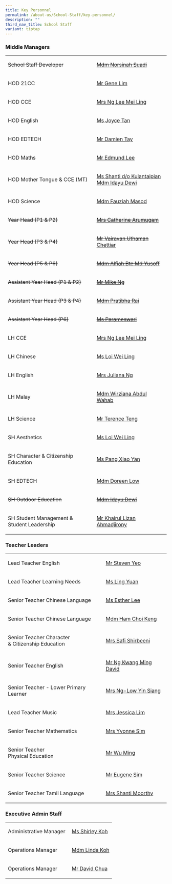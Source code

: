 ```yaml
---
title: Key Personnel
permalink: /about-us/School-Staff/key-personnel/
description: ""
third_nav_title: School Staff
variant: tiptap
---
```

<h3>Middle Managers</h3>
<table style="minWidth: 50px">
<colgroup>
<col>
<col>
</colgroup>
<tbody>
<tr>
<td rowspan="1" colspan="1">
<p><s>School Staff Developer </s>
</p>
</td>
<td rowspan="1" colspan="1">
<p><s><a href="mailto:norsinah_suadi@moe.edu.sg" rel="noopener noreferrer nofollow" target="_blank">Mdm Norsinah Suadi</a></s>
</p>
</td>
</tr>
<tr>
<td rowspan="1" colspan="1">
<p>HOD 21CC</p>
</td>
<td rowspan="1" colspan="1">
<p><a href="mailto:lim_yong_seng_gene@moe.edu.sg" rel="noopener noreferrer nofollow" target="_blank">Mr Gene Lim</a>
</p>
</td>
</tr>
<tr>
<td rowspan="1" colspan="1">
<p>HOD CCE</p>
</td>
<td rowspan="1" colspan="1">
<p><a href="mailto:lee_mei_ling_a@moe.edu.sg" rel="noopener noreferrer nofollow" target="_blank">Mrs Ng Lee Mei Ling</a>
</p>
</td>
</tr>
<tr>
<td rowspan="1" colspan="1">
<p>HOD English</p>
</td>
<td rowspan="1" colspan="1">
<p><a href="mailto:" rel="noopener noreferrer nofollow" target="_blank">Ms Joyce Tan</a>
</p>
</td>
</tr>
<tr>
<td rowspan="1" colspan="1">
<p>HOD EDTECH</p>
</td>
<td rowspan="1" colspan="1">
<p><a href="mailto:tay_chu_yong_damien@moe.edu.sg" rel="noopener noreferrer nofollow" target="_blank">Mr Damien Tay</a>
</p>
</td>
</tr>
<tr>
<td rowspan="1" colspan="1">
<p>HOD Maths</p>
</td>
<td rowspan="1" colspan="1">
<p><a href="mailto:lee_jianfeng_edmund@moe.edu.sg" rel="noopener noreferrer nofollow" target="_blank">Mr Edmund Lee</a>
</p>
</td>
</tr>
<tr>
<td rowspan="1" colspan="1">
<p>HOD Mother Tongue &amp; CCE (MT)</p>
</td>
<td rowspan="1" colspan="1">
<p><a href="mailto:shanti_kulantaipian_sh@moe.edu.sg" rel="noopener noreferrer nofollow" target="_blank">Ms Shanti d/o Kulantaipian</a>
<br><a href="mailto:idayu_dewi_bt_juwari@moe.edu.sg" rel="noopener noreferrer nofollow" target="_blank">Mdm Idayu Dewi</a>
</p>
</td>
</tr>
<tr>
<td rowspan="1" colspan="1">
<p>HOD Science</p>
</td>
<td rowspan="1" colspan="1">
<p><a href="mailto:fauziah_masod@moe.edu.sg" rel="noopener noreferrer nofollow" target="_blank">Mdm Fauziah Masod</a>
</p>
</td>
</tr>
<tr>
<td rowspan="1" colspan="1">
<p><s>Year Head (P1 &amp; P2)</s>
</p>
</td>
<td rowspan="1" colspan="1">
<p><s><a href="mailto:a_catherine@moe.edu.sg" rel="noopener noreferrer nofollow" target="_blank">Mrs Catherine Arumugam</a></s>
</p>
</td>
</tr>
<tr>
<td rowspan="1" colspan="1">
<p><s>Year Head (P3 &amp; P4)</s>
</p>
</td>
<td rowspan="1" colspan="1">
<p><s><a href="mailto:vairavan_uthaman_chettiar@moe.edu.sg" rel="noopener noreferrer nofollow" target="_blank">Mr Vairavan Uthaman Chettiar</a></s>
</p>
</td>
</tr>
<tr>
<td rowspan="1" colspan="1">
<p><s>Year Head (P5 &amp; P6)</s>
</p>
</td>
<td rowspan="1" colspan="1">
<p><s><a href="mailto:alfiah_md_yusoff@moe.edu.sg" rel="noopener noreferrer nofollow" target="_blank">Mdm Alfiah Bte Md Yusoff</a></s>
</p>
</td>
</tr>
<tr>
<td rowspan="1" colspan="1">
<p><s>Assistant Year Head (P1 &amp; P2)</s>
</p>
</td>
<td rowspan="1" colspan="1">
<p><s><a href="mailto:ng_cheong_zsen@moe.edu.sg" rel="noopener noreferrer nofollow" target="_blank">Mr Mike Ng</a></s>
</p>
</td>
</tr>
<tr>
<td rowspan="1" colspan="1">
<p><s>Assistant Year Head (P3 &amp; P4)</s>
</p>
</td>
<td rowspan="1" colspan="1">
<p><s><a href="mailto:pratibha_rai_matuk_rai@moe.edu.sg" rel="noopener noreferrer nofollow" target="_blank">Mdm Pratibha Rai</a></s>
</p>
</td>
</tr>
<tr>
<td rowspan="1" colspan="1">
<p><s>Assistant Year Head (P6)</s>
</p>
</td>
<td rowspan="1" colspan="1">
<p><s><a href="parameswari_s_sambasivam@moe.edu.sg" rel="noopener noreferrer nofollow" target="_blank">Ms Parameswari</a></s>
</p>
</td>
</tr>
<tr>
<td rowspan="1" colspan="1">
<p>LH CCE</p>
</td>
<td rowspan="1" colspan="1">
<p><a href="mailto:lee_mei_ling_a@moe.edu.sg" rel="noopener noreferrer nofollow" target="_blank">Mrs Ng Lee Mei Ling</a>
</p>
</td>
</tr>
<tr>
<td rowspan="1" colspan="1">
<p>LH Chinese&nbsp;</p>
</td>
<td rowspan="1" colspan="1">
<p><a href="mailto:loi_wei_ling@moe.edu.sg" rel="noopener noreferrer nofollow" target="_blank">Ms Loi Wei Ling</a>
</p>
</td>
</tr>
<tr>
<td rowspan="1" colspan="1">
<p>LH English</p>
</td>
<td rowspan="1" colspan="1">
<p><a href="mailto:juliana_natalia_lee_osman@moe.edu.sg" rel="noopener noreferrer nofollow" target="_blank">Mrs Juliana Ng   </a>
</p>
</td>
</tr>
<tr>
<td rowspan="1" colspan="1">
<p>LH Malay</p>
</td>
<td rowspan="1" colspan="1">
<p><a href="mailto:wirziana_abdul_wahab@moe.edu.sg" rel="noopener noreferrer nofollow" target="_blank">Mdm Wirziana Abdul Wahab</a>
</p>
</td>
</tr>
<tr>
<td rowspan="1" colspan="1">
<p>LH Science</p>
</td>
<td rowspan="1" colspan="1">
<p><a href="mailto:teng_sze_chun_terence@moe.edu.sg" rel="noopener noreferrer nofollow" target="_blank">Mr Terence Teng</a>
</p>
</td>
</tr>
<tr>
<td rowspan="1" colspan="1">
<p>SH Aesthetics</p>
</td>
<td rowspan="1" colspan="1">
<p><a href="mailto:loi_wei_ling@moe.edu.sg" rel="noopener noreferrer nofollow" target="_blank">Ms Loi Wei Ling</a>
</p>
</td>
</tr>
<tr>
<td rowspan="1" colspan="1">
<p>SH&nbsp;Character &amp; Citizenship Education</p>
</td>
<td rowspan="1" colspan="1">
<p><a href="mailto:pang_xiao_yan@moe.edu.sg" rel="noopener noreferrer nofollow" target="_blank">Ms Pang Xiao Yan</a>
</p>
</td>
</tr>
<tr>
<td rowspan="1" colspan="1">
<p>SH EDTECH
<br>
</p>
</td>
<td rowspan="1" colspan="1">
<p><a href="mailto:low_hui_lin_doreen@moe.edu.sg" rel="noopener noreferrer nofollow" target="_blank">Mdm Doreen Low</a>
</p>
</td>
</tr>
<tr>
<td rowspan="1" colspan="1">
<p><s>SH Outdoor Education</s>
</p>
</td>
<td rowspan="1" colspan="1">
<p><s><a href="mailto:idayu_dewi_bt_juwari@moe.edu.sg" rel="noopener noreferrer nofollow" target="_blank">Mdm Idayu Dewi</a></s>
</p>
</td>
</tr>
<tr>
<td rowspan="1" colspan="1">
<p>SH Student Management &amp;
<br>Student Leadership</p>
</td>
<td rowspan="1" colspan="1">
<p><a href="mailto:khairul_lizan_ahmadjirony@moe.edu.sg" rel="noopener noreferrer nofollow" target="_blank">Mr Khairul Lizan Ahmadjirony</a>
</p>
</td>
</tr>
</tbody>
</table>
<h3>Teacher Leaders</h3>
<table style="minWidth: 50px">
<colgroup>
<col>
<col>
</colgroup>
<tbody>
<tr>
<td rowspan="1" colspan="1">
<p>Lead Teacher&nbsp;English</p>
</td>
<td rowspan="1" colspan="1">
<p><a href="mailto:yeo_poh_teck@moe.edu.sg" rel="noopener noreferrer nofollow" target="_blank">Mr Steven Yeo</a>
</p>
</td>
</tr>
<tr>
<td rowspan="1" colspan="1">
<p>Lead Teacher Learning Needs</p>
</td>
<td rowspan="1" colspan="1">
<p><a href="mailto:ling_yuan@moe.edu.sg" rel="noopener noreferrer nofollow" target="_blank">Ms Ling Yuan</a>
</p>
</td>
</tr>
<tr>
<td rowspan="1" colspan="1">
<p>Senior Teacher Chinese Language</p>
</td>
<td rowspan="1" colspan="1">
<p><a href="mailto:lee_siew_kian@moe.edu.sg" rel="noopener noreferrer nofollow" target="_blank">Ms Esther Lee</a>
</p>
</td>
</tr>
<tr>
<td rowspan="1" colspan="1">
<p>Senior Teacher Chinese Language</p>
</td>
<td rowspan="1" colspan="1">
<p><a href="mailto:ham_choi_keng@moe.edu.sg" rel="noopener noreferrer nofollow" target="_blank">Mdm Ham Choi Keng</a>
</p>
</td>
</tr>
<tr>
<td rowspan="1" colspan="1">
<p>Senior Teacher Character
<br>&amp; Citizenship Education&nbsp;</p>
</td>
<td rowspan="1" colspan="1">
<p><a href="mailto:shamsulbadariah_hussein@moe.edu.sg" rel="noopener noreferrer nofollow" target="_blank">Mrs Safi Shirbeeni</a>
</p>
</td>
</tr>
<tr>
<td rowspan="1" colspan="1">
<p>Senior Teacher&nbsp;English</p>
</td>
<td rowspan="1" colspan="1">
<p><a href="mailto:ng_kwang_ming@moe.edu.sg" rel="noopener noreferrer nofollow" target="_blank">Mr Ng Kwang Ming David</a>
</p>
</td>
</tr>
<tr>
<td rowspan="1" colspan="1">
<p>Senior Teacher - Lower Primary Learner</p>
</td>
<td rowspan="1" colspan="1">
<p><a href="mailto:low_yin_siang@moe.edu.sg" rel="noopener noreferrer nofollow" target="_blank">Mrs Ng-Low Yin Siang</a>
</p>
</td>
</tr>
<tr>
<td rowspan="1" colspan="1">
<p>Lead Teacher&nbsp;Music</p>
</td>
<td rowspan="1" colspan="1">
<p><a href="mailto:chaw_kim_leng_jessica@moe.edu.sg" rel="noopener noreferrer nofollow" target="_blank">Mrs&nbsp;Jessica Lim</a>
</p>
</td>
</tr>
<tr>
<td rowspan="1" colspan="1">
<p>Senior Teacher Mathematics</p>
</td>
<td rowspan="1" colspan="1">
<p><a href="mailto:lim_keok_yin@moe.edu.sg" rel="noopener noreferrer nofollow" target="_blank">Mrs Yvonne Sim</a>
</p>
</td>
</tr>
<tr>
<td rowspan="1" colspan="1">
<p>Senior Teacher
<br>Physical Education&nbsp;</p>
</td>
<td rowspan="1" colspan="1">
<p><a href="mailto:wu_ming_che@moe.edu.sg" rel="noopener noreferrer nofollow" target="_blank">Mr Wu Ming</a>
</p>
</td>
</tr>
<tr>
<td rowspan="1" colspan="1">
<p>Senior Teacher&nbsp;Science</p>
</td>
<td rowspan="1" colspan="1">
<p><a href="mailto:sim_kok_hong_eugene@moe.edu.sg" rel="noopener noreferrer nofollow" target="_blank">Mr&nbsp;Eugene Sim</a>
</p>
</td>
</tr>
<tr>
<td rowspan="1" colspan="1">
<p>Senior Teacher Tamil Language</p>
</td>
<td rowspan="1" colspan="1">
<p><a href="mailto:shanti_kulantaipian_sh@moe.edu.sg" rel="noopener noreferrer nofollow" target="_blank">Mrs Shanti Moorthy</a>
</p>
</td>
</tr>
</tbody>
</table>
<h3>Executive Admin Staff</h3>
<table style="minWidth: 50px">
<colgroup>
<col>
<col>
</colgroup>
<tbody>
<tr>
<td rowspan="1" colspan="1">
<p>Administrative Manager&nbsp;</p>
</td>
<td rowspan="1" colspan="1">
<p><a href="mailto:shirley_koh-tan@schools.gov.sg" rel="noopener noreferrer nofollow" target="_blank">Ms Shirley Koh</a>
</p>
</td>
</tr>
<tr>
<td rowspan="1" colspan="1">
<p>Operations Manager</p>
</td>
<td rowspan="1" colspan="1">
<p><a href="mailto:koh_tay_huay@moe.edu.sg" rel="noopener noreferrer nofollow" target="_blank">Mdm Linda Koh</a>
</p>
</td>
</tr>
<tr>
<td rowspan="1" colspan="1">
<p>Operations Manager<strong>&nbsp;</strong>
</p>
</td>
<td rowspan="1" colspan="1">
<p><a href="mailto:chua_chiew_hoe@moe.edu.sg" rel="noopener noreferrer nofollow" target="_blank">Mr David Chua</a>
</p>
</td>
</tr>
</tbody>
</table>
<p></p>